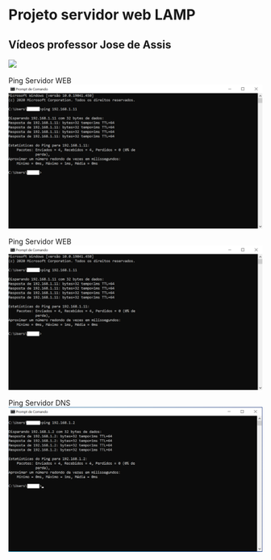 #   Projeto servidor web LAMP
## Vídeos professor Jose de Assis
[![](http://img.youtube.com/vi/fqR5SymRgLQ/0.jpg)](http://www.youtube.com/watch?v=fqR5SymRgLQ "Curso Linux WEB Server Level 1")


Ping Servidor WEB
![Print Servidor web](https://github.com/marcossalves/Servidor_WEB/blob/master/imagens/ping_servidor_web.png)



Ping Servidor WEB
![Print ping servidor web](https://github.com/marcossalves/Servidor_WEB/blob/master/imagens/ping_servidor_web.png)



Ping Servidor DNS
![Print ping servidor web](https://github.com/marcossalves/Servidor_WEB/blob/master/imagens/ping_servidor_dns.png)
